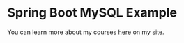 # Spring Boot MySQL Example

You can learn more about my courses [here](http://courses.springframework.guru/courses/) on my site.